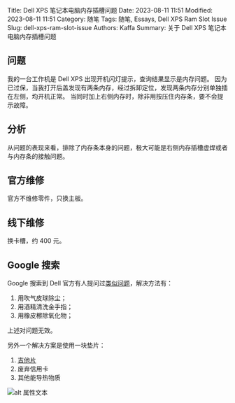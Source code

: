 Title: Dell XPS 笔记本电脑内存插槽问题
Date: 2023-08-11 11:51
Modified: 2023-08-11 11:51
Category: 随笔
Tags: 随笔, Essays, Dell XPS Ram Slot Issue
Slug: dell-xps-ram-slot-issue
Authors: Kaffa
Summary: 关于 Dell XPS 笔记本电脑内存插槽问题


## 问题

我的一台工作机是 Dell XPS 出现开机闪灯提示，查询结果显示是内存问题。
因为已过保，当我打开后盖发现有两条内存，经过拆卸定位，发现两条内存分别单独插在左侧，均开机正常。
当同时加上右侧内存时，除非用按压住内存条，要不会提示故障。

## 分析

从问题的表现来看，排除了内存条本身的问题，极大可能是右侧内存插槽虚焊或者与内存条的接触问题。

## 官方维修

官方不维修零件，只换主板。

## 线下维修

换卡槽，约 400 元。

## Google 搜索

Google 搜索到 Dell 官方有人提问过[类似问题][1]，解决方法有：

1. 用吹气皮球除尘；
2. 用酒精清洗金手指；
3. 用橡皮檫除氧化物；

上述对问题无效。

另外一个解决方案是使用一块垫片：
1. [吉他片][2]
2. 废弃信用卡
3. 其他能导热物质

![alt 属性文本](https://kaffa.im/img/2023/repair-failed-memory-slot-5.png)

[1]: https://www.dell.com/community/en/conversations/xps/re-dell-xps-15-9570-ram-slot-issue/647f83d3f4ccf8a8de2a760c
[2]: https://www.laptoprepair101.com/fix-laptop-memory-slot-failure/
